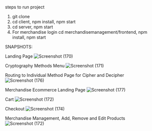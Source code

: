steps to run project

1. git clone 
2. cd client, npm install, npm start
3. cd server, npm start
4. For merchandise login
cd merchandisemanagement/frontend, npm install, npm start

SNAPSHOTS:

Landing Page
![Screenshot (170)](https://user-images.githubusercontent.com/72860177/236477009-9f2e2263-60bb-41b4-bcc6-d69e1c724ffe.png)




Cryptography Methods Menu
![Screenshot (171)](https://user-images.githubusercontent.com/72860177/236477036-113035b5-7cf2-4138-9e04-0b1071ff94ef.png)



Routing to Individual Method Page for Cipher and Decipher
![Screenshot (176)](https://user-images.githubusercontent.com/72860177/236477154-5793d6f1-d7c6-4e39-95d2-fee149734382.png)



Merchandise Ecommerce Landing Page
![Screenshot (177)](https://user-images.githubusercontent.com/72860177/236477411-554f8e58-3230-482c-90f9-a3bf731fc3c1.png)



Cart
![Screenshot (172)](https://user-images.githubusercontent.com/72860177/236477205-2b804e2e-36e7-40a1-99a3-ed26a37de2ee.png)



Checkout
![Screenshot (174)](https://user-images.githubusercontent.com/72860177/236477224-6973c6bf-52ee-47c6-b6ef-6537d5792b3b.png)


Merchandise Management, Add, Remove and Edit Products
![Screenshot (172)](https://user-images.githubusercontent.com/72860177/236477300-620ef50b-eab7-45ef-90d3-c97f6ddb0a15.png)


